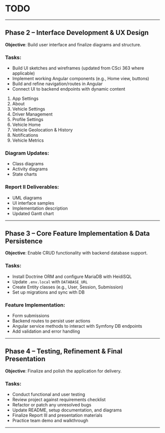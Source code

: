 # TODO

---

## Phase 2 – Interface Development & UX Design

**Objective**: Build user interface and finalize diagrams and structure.

### Tasks:

- Build UI sketches and wireframes (updated from CSci 363 where applicable)
- Implement working Angular components (e.g., Home view, buttons)
- Build and refine navigation/routes in Angular
- Connect UI to backend endpoints with dynamic content
1. App Settings
2. About
3. Vehicle Settings
4. Driver Management
5. Profile Settings
6. Vehicle Home
7. Vehicle Geolocation & History
8. Notifications
9. Vehicle Metrics

### Diagram Updates:

- Class diagrams
- Activity diagrams
- State charts

### Report II Deliverables:

- UML diagrams
- UI interface samples
- Implementation description
- Updated Gantt chart

---

## Phase 3 – Core Feature Implementation & Data Persistence

**Objective**: Enable CRUD functionality with backend database support.

### Tasks:

- Install Doctrine ORM and configure MariaDB with HeidiSQL
- Update `.env.local` with `DATABASE_URL`
- Create Entity classes (e.g., User, Session, Submission)
- Set up migrations and sync with DB

### Feature Implementation:

- Form submissions
- Backend routes to persist user actions
- Angular service methods to interact with Symfony DB endpoints
- Add validation and error handling

---

## Phase 4 – Testing, Refinement & Final Presentation

**Objective**: Finalize and polish the application for delivery.

### Tasks:

- Conduct functional and user testing
- Review project against requirements checklist
- Refactor or patch any unresolved bugs
- Update README, setup documentation, and diagrams
- Finalize Report III and presentation materials
- Practice team demo and walkthrough

---